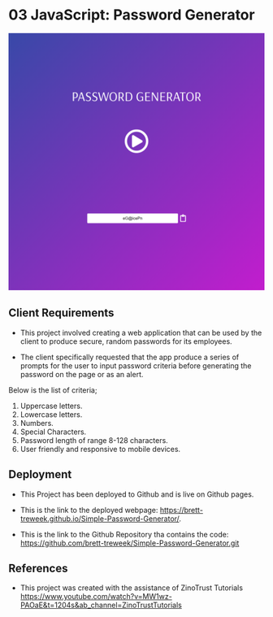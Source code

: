 # 03 JavaScript: Password Generator

![Alt text](./assets/images/Capture.PNG)

## Client Requirements
- This project involved creating a web application that can be used by the client to produce secure, random passwords for its employees.  

- The client specifically requested that the app produce a series of prompts for the user to input password criteria before generating the password on the page or as an alert.  

Below is the list of criteria; 
1. Uppercase letters.  
2. Lowercase letters.  
3. Numbers.  
4. Special Characters.  
5. Password length of range 8-128 characters.
6. User friendly and responsive to mobile devices.  

## Deployment  
- This Project has been deployed to Github and is live on Github pages.  

- This is the link to the deployed webpage: https://brett-treweek.github.io/Simple-Password-Generator/.

- This is the link to the Github Repository tha contains the code: https://github.com/brett-treweek/Simple-Password-Generator.git

## References
- This project was created with the assistance of ZinoTrust Tutorials  
https://www.youtube.com/watch?v=MW1wz-PAOaE&t=1204s&ab_channel=ZinoTrustTutorials
